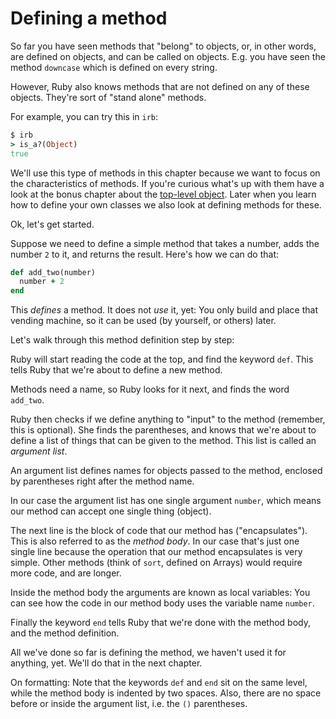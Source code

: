 # Defining a method

So far you have seen methods that "belong" to objects, or, in other words,
are defined on objects, and can be called on objects. E.g. you have seen the
method `downcase` which is defined on every string.

However, Ruby also knows methods that are not defined on any of these objects.
They're sort of "stand alone" methods.

For example, you can try this in `irb`:

```ruby
$ irb
> is_a?(Object)
true
```

We'll use this type of methods in this chapter because we want to focus on the
characteristics of methods. If you're curious what's up with them have a look
at the bonus chapter about the [top-level object](bonus/top_level.html). Later
when you learn how to define your own classes we also look at defining methods
for these.

Ok, let's get started.

Suppose we need to define a simple method that takes a number, adds the number
`2` to it, and returns the result. Here's how we can do that:

```ruby
def add_two(number)
  number + 2
end
```

This *defines* a method. It does not *use* it, yet: You only build and place
that vending machine, so it can be used (by yourself, or others) later.

Let's walk through this method definition step by step:

Ruby will start reading the code at the top, and find the keyword `def`. This
tells Ruby that we're about to define a new method.

Methods need a name, so Ruby looks for it next, and finds the word `add_two`.

Ruby then checks if we define anything to "input" to the method (remember, this
is optional). She finds the parentheses, and knows that we're about to define
a list of things that can be given to the method. This list is called an
*argument list*.

<p class="hint">
An argument list defines names for objects passed to the method, enclosed by
parentheses right after the method name.
</p>

In our case the argument list has one single argument `number`, which means
our method can accept one single thing (object).

The next line is the block of code that our method has ("encapsulates"). This
is also referred to as the *method body*. In our case that's just one single
line because the operation that our method encapsulates is very simple. Other
methods (think of `sort`, defined on Arrays) would require more code, and are
longer.

Inside the method body the arguments are known as local variables: You can see
how the code in our method body uses the variable name `number`.

Finally the keyword `end` tells Ruby that we're done with the method body, and
the method definition.

All we've done so far is defining the method, we haven't used it for anything,
yet. We'll do that in the next chapter.

<p class="hint formatting">
On formatting: Note that the keywords <code>def</code> and <code>end</code> sit
on the same level, while the method body is indented by two spaces. Also, there
are no space before or inside the argument list, i.e. the <code>()</code>
parentheses.
</p>
